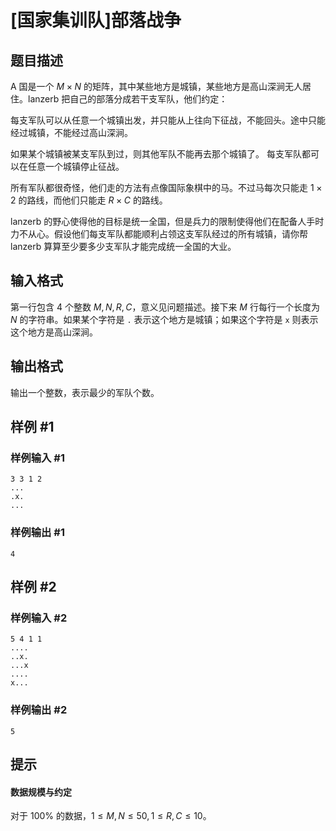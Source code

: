 # [国家集训队]部落战争

## 题目描述

A 国是一个 $M\times N$ 的矩阵，其中某些地方是城镇，某些地方是高山深涧无人居住。lanzerb 把自己的部落分成若干支军队，他们约定：

每支军队可以从任意一个城镇出发，并只能从上往向下征战，不能回头。途中只能经过城镇，不能经过高山深涧。

如果某个城镇被某支军队到过，则其他军队不能再去那个城镇了。
每支军队都可以在任意一个城镇停止征战。

所有军队都很奇怪，他们走的方法有点像国际象棋中的马。不过马每次只能走 $1\times2$ 的路线，而他们只能走 $R\times C$ 的路线。

lanzerb 的野心使得他的目标是统一全国，但是兵力的限制使得他们在配备人手时力不从心。假设他们每支军队都能顺利占领这支军队经过的所有城镇，请你帮 lanzerb 算算至少要多少支军队才能完成统一全国的大业。

## 输入格式

第一行包含 $4$ 个整数 $M,N,R,C$，意义见问题描述。接下来 $M$ 行每行一个长度为 $N$ 的字符串。如果某个字符是 `.` 表示这个地方是城镇；如果这个字符是 `x` 则表示这个地方是高山深涧。

## 输出格式

输出一个整数，表示最少的军队个数。

## 样例 #1

### 样例输入 #1
```
3 3 1 2
...
.x.
...
```

### 样例输出 #1

```
4
```

## 样例 #2

### 样例输入 #2
```
5 4 1 1
....
..x.
...x
....
x...
```

### 样例输出 #2

```
5
```

## 提示

#### 数据规模与约定

对于 $100\%$ 的数据，$1\le M,N\le 50,1\le R,C\le 10$。
